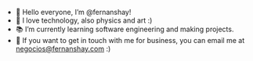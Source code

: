 - 👋 Hello everyone, I’m @fernanshay!
- 🚀 I love technology, also physics and art :)
- 📚 I’m currently learning software engineering and making projects.
- 📩 If you want to get in touch with me for business, you can email me at negocios@fernanshay.com :)
